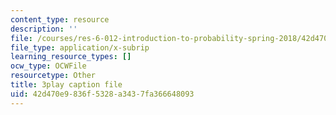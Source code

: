 ```yaml
---
content_type: resource
description: ''
file: /courses/res-6-012-introduction-to-probability-spring-2018/42d470e9836f5328a3437fa366648093_MuqLI4otMIQ.srt
file_type: application/x-subrip
learning_resource_types: []
ocw_type: OCWFile
resourcetype: Other
title: 3play caption file
uid: 42d470e9-836f-5328-a343-7fa366648093
---
```

